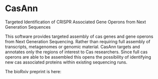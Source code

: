 # CasAnn
Targeted Identification of CRISPR Associated Gene Operons from Next Generation Sequences

This software provides targeted assembly of cas genes and gene operons from Next Generation Sequencing. Rather than requiring full assembly of transcripts, metagenomes or genomic material. CasAnn targets and annotates only the regions of interest to Cas researchers. Since full cas operons are able to be assembled this opens the possibility of identifying new cas associated proteins within existing sequencing runs.

The bioRxiv preprint is here:

